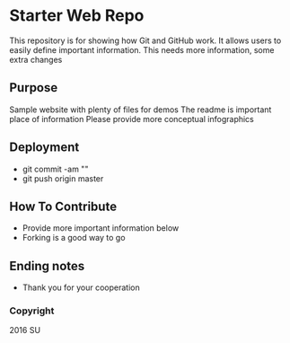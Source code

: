 # Starter Web Repo

This repository is for showing how Git and GitHub work. It allows users to easily define important information. This needs more information, some extra changes

## Purpose

Sample website with plenty of files for demos
The readme is important place of information
Please provide more conceptual infographics

## Deployment
- git commit -am ""
- git push origin master

## How To Contribute
- Provide more important information below
- Forking is a good way to go

## Ending notes
- Thank you for your cooperation

### Copyright
2016 SU
